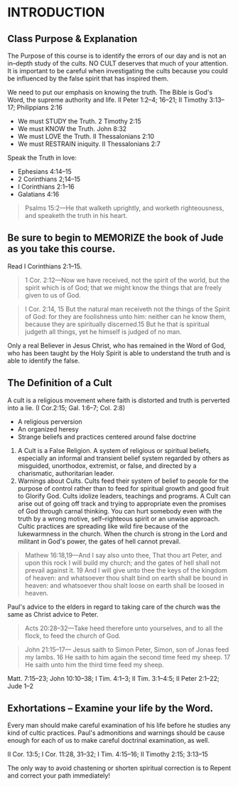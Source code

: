 <h1>INTRODUCTION</h1><h2>Class Purpose &amp; Explanation</h2><p>The Purpose of this course is to identify the errors of our day and is not an in&ndash;depth study of the cults. NO CULT deserves that much of your attention. It is important to be careful when investigating the cults because you could be influenced by the false spirit that has inspired them.</p><p>We need to put our emphasis on knowing the truth. The Bible is God&apos;s Word&#44; the supreme authority and life. II Peter 1:2&ndash;4; 16&ndash;21; II Timothy 3:13&ndash;17; Philippians 2:16</p><ul><li>We must STUDY the Truth. 2 Timothy 2:15</li><li>We must KNOW the Truth. John 8:32</li><li>We must LOVE the Truth. II Thessalonians 2:10</li><li>We must RESTRAIN iniquity. II Thessalonians 2:7</li></ul><p>Speak the Truth in love:</p><ul><li>Ephesians 4:14&ndash;15</li><li>2 Corinthians 2;14&ndash;15</li><li>I Corinthians 2:1&ndash;16</li><li>Galatians 4:16</li></ul><blockquote>Psalms 15:2&mdash;He that walketh uprightly&#44; and worketh righteousness&#44; and speaketh the truth in his heart.</blockquote><h2>Be sure to begin to MEMORIZE the book of Jude as you take this course.</h2><p>Read I Corinthians 2:1&ndash;15.</p><blockquote>1 Cor. 2:12&mdash;Now we have received&#44; not the spirit of the world&#44; but the spirit which is of God; that we might know the things that are freely given to us of God.</blockquote><blockquote>I Cor. 2:14&#44; 15 But the natural man receiveth not the things of the Spirit of God: for they are foolishness unto him: neither can he know them&#44; because they are spiritually discerned.15 But he that is spiritual judgeth all things&#44; yet he himself is judged of no man.</blockquote><p>Only a real Believer in Jesus Christ&#44; who has remained in the Word of God&#44; who has been taught by the Holy Spirit is able to understand the truth and is able to identify the false.</p><h2>The Definition of a Cult</h2><p>A cult is a religious movement where faith is distorted and truth is perverted into a lie. (I Cor.2:15; Gal. 1:6&ndash;7; Col. 2:8)</p><ul><li>A religious perversion</li><li>An organized heresy</li><li>Strange beliefs and practices centered around false doctrine</li></ul><ol><li>A Cult is a False Religion. A system of religious or spiritual beliefs&#44; especially an informal and transient belief system regarded by others as misguided&#44; unorthodox&#44; extremist&#44; or false&#44; and directed by a charismatic&#44; authoritarian leader.</li><li>Warnings about Cults. Cults feed their system of belief to people for the purpose of control rather than to feed for spiritual growth and good fruit to Glorify God. Cults idolize leaders&#44; teachings and programs. A Cult can arise out of going off track and trying to appropriate even the promises of God through carnal thinking. You can hurt somebody even with the truth by a wrong motive&#44; self&ndash;righteous spirit or an unwise approach. Cultic practices are spreading like wild fire because of the lukewarmness in the church. When the church is strong in the Lord and militant in God&apos;s power&#44; the gates of hell cannot prevail.</li></ol><blockquote>Mathew 16:18&#44;19&mdash;And I say also unto thee&#44; That thou art Peter&#44; and upon this rock I will build my church; and the gates of hell shall not prevail against it. 19 And I will give unto thee the keys of the kingdom of heaven: and whatsoever thou shalt bind on earth shall be bound in heaven: and whatsoever thou shalt loose on earth shall be loosed in heaven.</blockquote><p>Paul&apos;s advice to the elders in regard to taking care of the church was the same as Christ advice to Peter.</p><blockquote>Acts 20:28&ndash;32&mdash;Take heed therefore unto yourselves&#44; and to all the flock&#44; to feed the church of God.</blockquote><blockquote>John 21:15&ndash;17&mdash; Jesus saith to Simon Peter&#44; Simon&#44; son of Jonas feed my lambs. 16 He saith to him again the second time feed my sheep. 17 He saith unto him the third time feed my sheep.</blockquote><p>Matt. 7:15&ndash;23; John 10:10&ndash;38; I Tim. 4:1&ndash;3; II Tim. 3:1&ndash;4:5; II Peter 2:1&ndash;22; Jude 1&ndash;2</p><h2>Exhortations &ndash; Examine your life by the Word.</h2><p>Every man should make careful examination of his life before he studies any kind of cultic practices. Paul&apos;s admonitions and warnings should be cause enough for each of us to make careful doctrinal examination&#44; as well.</p><p>II Cor. 13:5; I Cor. 11:28&#44; 31&ndash;32; I Tim. 4:15&ndash;16; II Timothy 2:15; 3:13&ndash;15</p><p>The only way to avoid chastening or shorten spiritual correction is to Repent and correct your path immediately!</p>